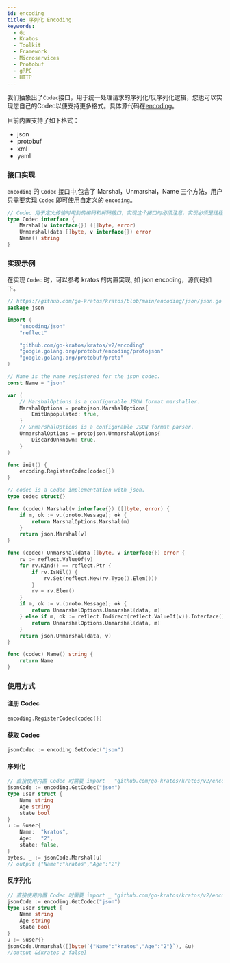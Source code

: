 ```yaml
---
id: encoding
title: 序列化 Encoding
keywords:
  - Go
  - Kratos
  - Toolkit
  - Framework
  - Microservices
  - Protobuf
  - gRPC
  - HTTP
---
```

我们抽象出了`Codec`接口，用于统一处理请求的序列化/反序列化逻辑，您也可以实现您自己的Codec以便支持更多格式。具体源代码在[encoding](https://github.com/go-kratos/kratos/tree/main/encoding)。

目前内置支持了如下格式：
* json
* protobuf
* xml
* yaml

### 接口实现

`encoding` 的 `Codec` 接口中,包含了 Marshal，Unmarshal，Name 三个方法，用户只需要实现 `Codec` 即可使用自定义的 `encoding`。

```go
// Codec 用于定义传输时用到的编码和解码接口，实现这个接口时必须注意，实现必须是线程安全的，可以并发协程调用。
type Codec interface {
	Marshal(v interface{}) ([]byte, error)
	Unmarshal(data []byte, v interface{}) error
	Name() string
}
```

### 实现示例

在实现 `Codec` 时，可以参考 kratos 的内置实现, 如 json encoding，源代码如下。

```go
// https://github.com/go-kratos/kratos/blob/main/encoding/json/json.go
package json

import (
	"encoding/json"
	"reflect"

	"github.com/go-kratos/kratos/v2/encoding"
	"google.golang.org/protobuf/encoding/protojson"
	"google.golang.org/protobuf/proto"
)

// Name is the name registered for the json codec.
const Name = "json"

var (
	// MarshalOptions is a configurable JSON format marshaller.
	MarshalOptions = protojson.MarshalOptions{
		EmitUnpopulated: true,
	}
	// UnmarshalOptions is a configurable JSON format parser.
	UnmarshalOptions = protojson.UnmarshalOptions{
		DiscardUnknown: true,
	}
)

func init() {
	encoding.RegisterCodec(codec{})
}

// codec is a Codec implementation with json.
type codec struct{}

func (codec) Marshal(v interface{}) ([]byte, error) {
	if m, ok := v.(proto.Message); ok {
		return MarshalOptions.Marshal(m)
	}
	return json.Marshal(v)
}

func (codec) Unmarshal(data []byte, v interface{}) error {
	rv := reflect.ValueOf(v)
	for rv.Kind() == reflect.Ptr {
		if rv.IsNil() {
			rv.Set(reflect.New(rv.Type().Elem()))
		}
		rv = rv.Elem()
	}
	if m, ok := v.(proto.Message); ok {
		return UnmarshalOptions.Unmarshal(data, m)
	} else if m, ok := reflect.Indirect(reflect.ValueOf(v)).Interface().(proto.Message); ok {
		return UnmarshalOptions.Unmarshal(data, m)
	}
	return json.Unmarshal(data, v)
}

func (codec) Name() string {
	return Name
}
````

### 使用方式

#### 注册 Codec

```go
encoding.RegisterCodec(codec{})
```

#### 获取 Codec

```go
jsonCodec := encoding.GetCodec("json")
```

#### 序列化

```go
// 直接使用内置 Codec 时需要 import _ "github.com/go-kratos/kratos/v2/encoding/json"
jsonCode := encoding.GetCodec("json")
type user struct {
	Name string
	Age string
	state bool
}
u := &user{
	Name:  "kratos",
	Age:   "2",
	state: false,
}
bytes, _ := jsonCode.Marshal(u)
// output {"Name":"kratos","Age":"2"}
```

#### 反序列化

```go
// 直接使用内置 Codec 时需要 import _ "github.com/go-kratos/kratos/v2/encoding/json"
jsonCode := encoding.GetCodec("json")
type user struct {
	Name string
	Age string
	state bool
}
u := &user{}
jsonCode.Unmarshal([]byte(`{"Name":"kratos","Age":"2"}`), &u)
//output &{kratos 2 false}
```
